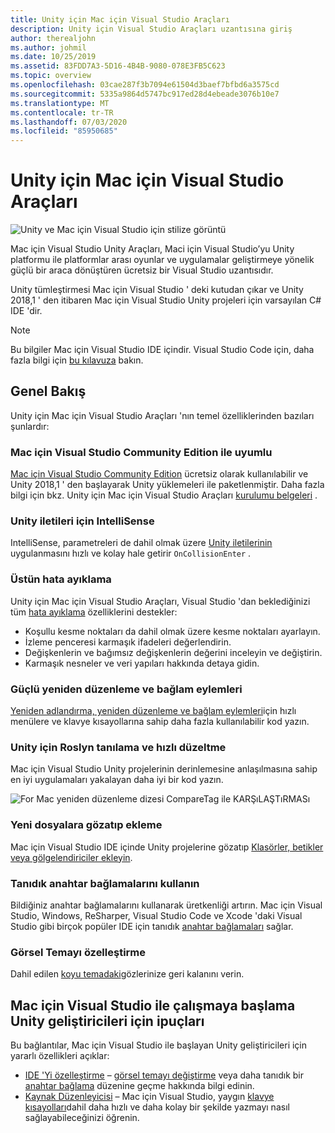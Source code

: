 ```yaml
---
title: Unity için Mac için Visual Studio Araçları
description: Unity için Visual Studio Araçları uzantısına giriş
author: therealjohn
ms.author: johmil
ms.date: 10/25/2019
ms.assetid: 83FDD7A3-5D16-4B4B-9080-078E3FB5C623
ms.topic: overview
ms.openlocfilehash: 03cae287f3b7094e61504d3baef7bfbd6a3575cd
ms.sourcegitcommit: 5335a9864d5747bc917ed28d4ebeade3076b10e7
ms.translationtype: MT
ms.contentlocale: tr-TR
ms.lasthandoff: 07/03/2020
ms.locfileid: "85950685"
---
```

# <a name="visual-studio-for-mac-tools-for-unity"></a>Unity için Mac için Visual Studio Araçları

![Unity ve Mac için Visual Studio için stilize görüntü](media/vsmac-tools-unity-image1.png)

Mac için Visual Studio Unity Araçları, Maci için Visual Studio’yu Unity platformu ile platformlar arası oyunlar ve uygulamalar geliştirmeye yönelik güçlü bir araca dönüştüren ücretsiz bir Visual Studio uzantısıdır.

Unity tümleştirmesi Mac için Visual Studio ' deki kutudan çıkar ve Unity 2018,1 ' den itibaren Mac için Visual Studio Unity projeleri için varsayılan C# IDE 'dir.

> [!NOTE]
> Bu bilgiler Mac için Visual Studio IDE içindir. Visual Studio Code için, daha fazla bilgi için [bu kılavuza](https://code.visualstudio.com/docs/other/unity) bakın.

## <a name="overview"></a>Genel Bakış

Unity için Mac için Visual Studio Araçları 'nın temel özelliklerinden bazıları şunlardır:

### <a name="compatible-with-visual-studio-for-mac-community-edition"></a>Mac için Visual Studio Community Edition ile uyumlu

[Mac için Visual Studio Community Edition](https://visualstudio.microsoft.com/) ücretsiz olarak kullanılabilir ve Unity 2018,1 ' den başlayarak Unity yüklemeleri ile paketlenmiştir. Daha fazla bilgi için bkz. Unity için Mac için Visual Studio Araçları [kurulumu belgeleri](setup-vsmac-tools-unity.md) .

### <a name="intellisense-for-unity-messages"></a>Unity iletileri için IntelliSense

IntelliSense, parametreleri de dahil olmak üzere [Unity iletilerinin](using-vsmac-tools-unity.md#intellisense-for-unity-messages) uygulanmasını hızlı ve kolay hale getirir `OnCollisionEnter` .

### <a name="superior-debugging"></a>Üstün hata ayıklama

Unity için Mac için Visual Studio Araçları, Visual Studio 'dan beklediğinizi tüm [hata ayıklama](using-vsmac-tools-unity.md#unity-debugging) özelliklerini destekler:

* Koşullu kesme noktaları da dahil olmak üzere kesme noktaları ayarlayın.
* İzleme penceresi karmaşık ifadeleri değerlendirin.
* Değişkenlerin ve bağımsız değişkenlerin değerini inceleyin ve değiştirin.
* Karmaşık nesneler ve veri yapıları hakkında detaya gidin.

### <a name="powerful-refactoring-and-context-actions"></a>Güçlü yeniden düzenleme ve bağlam eylemleri

[Yeniden adlandırma, yeniden düzenleme ve bağlam eylemleri](refactoring.md)için hızlı menülere ve klavye kısayollarına sahip daha fazla kullanılabilir kod yazın.

### <a name="roslyn-diagnostics-and-quick-fixes-for-unity"></a>Unity için Roslyn tanılama ve hızlı düzeltme

Mac için Visual Studio Unity projelerinin derinlemesine anlaşılmasına sahip en iyi uygulamaları yakalayan daha iyi bir kod yazın. 

![For Mac yeniden düzenleme dizesi CompareTag ile KARŞıLAŞTıRMASı](media/using-vsmac-tools-unity-image9.png)

### <a name="browse-and-add-new-files"></a>Yeni dosyalara gözatıp ekleme

Mac için Visual Studio IDE içinde Unity projelerine gözatıp [Klasörler, betikler veya gölgelendiriciler ekleyin](using-vsmac-tools-unity.md#adding-new-unity-files-and-folders).

### <a name="use-familiar-key-bindings"></a>Tanıdık anahtar bağlamalarını kullanın

Bildiğiniz anahtar bağlamalarını kullanarak üretkenliği artırın. Mac için Visual Studio, Windows, ReSharper, Visual Studio Code ve Xcode 'daki Visual Studio gibi birçok popüler IDE için tanıdık [anahtar bağlamaları](customizing-the-ide.md) sağlar.

### <a name="customize-the-visual-theme"></a>Görsel Temayı özelleştirme

Dahil edilen [koyu temadaki](customizing-the-ide.md)gözlerinize geri kalanını verin.

## <a name="tips-for-unity-developers-getting-started-with-visual-studio-for-mac"></a>Mac için Visual Studio ile çalışmaya başlama Unity geliştiricileri için ipuçları

Bu bağlantılar, Mac için Visual Studio ile başlayan Unity geliştiricileri için yararlı özellikleri açıklar:

* [IDE 'Yi özelleştirme](customizing-the-ide.md) – [görsel temayı değiştirme](customizing-the-ide.md#dark-theme) veya daha tanıdık bir [anahtar bağlama](customizing-the-ide.md#key-bindings) düzenine geçme hakkında bilgi edinin.
* [Kaynak Düzenleyicisi](source-editor.md) – Mac için Visual Studio, yaygın [klavye kısayolları](keyboard-shortcuts.md)dahil daha hızlı ve daha kolay bir şekilde yazmayı nasıl sağlayabileceğinizi öğrenin.
